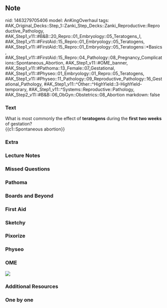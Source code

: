 ## Note
nid: 1463279705406
model: AnKingOverhaul
tags: #AK_Original_Decks::Step_1::Zanki_Step_Decks::Zanki_Reproductive::Reproductive_Pathology, #AK_Step1_v11::#B&B::20_Repro::01_Embryology::05_Teratogens_I, #AK_Step1_v11::#FirstAid::15_Repro::01_Embryology::05_Teratogens, #AK_Step1_v11::#FirstAid::15_Repro::01_Embryology::05_Teratogens::*Basics, #AK_Step1_v11::#FirstAid::15_Repro::04_Pathology::08_Pregnancy_Complications::Spontaneous_Abortion, #AK_Step1_v11::#OME_banner, #AK_Step1_v11::#Pathoma::13_Female::07_Gestational, #AK_Step1_v11::#Physeo::01_Embryology::01_Repro::05_Teratogens, #AK_Step1_v11::#Physeo::11_Pathology::09_Reproductive_Pathology::16_Gestational_Pathology, #AK_Step1_v11::^Other::^HighYield::3-HighYield-temporary, #AK_Step1_v11::^Systems::Reproductive::Pathology, #AK_Step2_v11::#B&B::06_ObGyn::Obstetrics::08_Abortion
markdown: false

### Text
<div>
  <div>
    What is most commonly the effect of <b>teratogens</b> during
    the <b>first two weeks</b> of gestation?
  </div>
  <div>
    {{c1::Spontaneous abortion}}
  </div>
</div>

### Extra


### Lecture Notes


### Missed Questions


### Pathoma


### Boards and Beyond


### First Aid


### Sketchy


### Pixorize


### Physeo


### OME
<div class="ome-widget">
  <a href="https://onlinemeded.org?ref=anki"><img src=
  "_OME_AnkiFlashcards_General_4.png"></a>
</div>

### Additional Resources


### One by one

